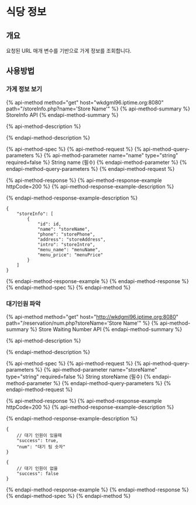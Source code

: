 # 식당 정보

## 개요

요청된 URL 매개 변수를 기반으로 가게 정보를 조회합니다.

## 사용방법

###  가게 정보 보기

{% api-method method="get" host="wkdgml96.iptime.org:8080" path="/storeInfo.php?name=\'Store Name\'" %}
{% api-method-summary %}
StoreInfo API
{% endapi-method-summary %}

{% api-method-description %}

{% endapi-method-description %}

{% api-method-spec %}
{% api-method-request %}
{% api-method-query-parameters %}
{% api-method-parameter name="name" type="string" required=false %}
 String name \(필수\)
{% endapi-method-parameter %}
{% endapi-method-query-parameters %}
{% endapi-method-request %}

{% api-method-response %}
{% api-method-response-example httpCode=200 %}
{% api-method-response-example-description %}

{% endapi-method-response-example-description %}

```
{
    "storeInfo": [
        {
            "id": id,
            "name": "storeName",
            "phone": "storePhone",
            "address": "storeAddress",
            "intro": "storeIntro",
            "menu_name": "menuName",
            "menu_price": "menuPrice"
        }
    ]
}
```
{% endapi-method-response-example %}
{% endapi-method-response %}
{% endapi-method-spec %}
{% endapi-method %}



###  대기인원 파악

{% api-method method="get" host="http://wkdgml96.iptime.org:8080" path="/reservation/num.php?storeName=\'Store Name\'" %}
{% api-method-summary %}
Store Waiting Number API
{% endapi-method-summary %}

{% api-method-description %}

{% endapi-method-description %}

{% api-method-spec %}
{% api-method-request %}
{% api-method-query-parameters %}
{% api-method-parameter name="storeName" type="string" required=false %}
 String storeName \(필수\)
{% endapi-method-parameter %}
{% endapi-method-query-parameters %}
{% endapi-method-request %}

{% api-method-response %}
{% api-method-response-example httpCode=200 %}
{% api-method-response-example-description %}

{% endapi-method-response-example-description %}

```
{
    // 대기 인원이 있을때 
    "success": true,
    "num": "대기 팀 숫자"
}

{
    // 대기 인원이 없을 
    "success": false
}
```
{% endapi-method-response-example %}
{% endapi-method-response %}
{% endapi-method-spec %}
{% endapi-method %}

